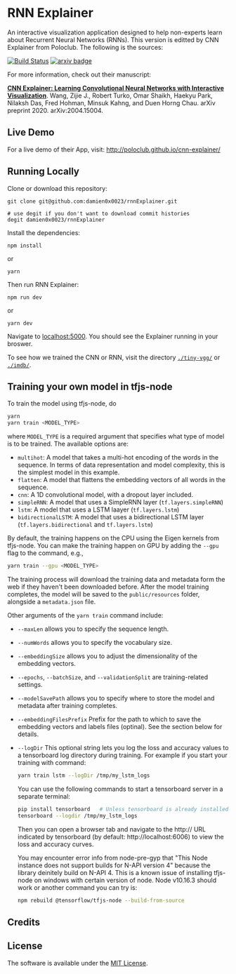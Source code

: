 # RNN Explainer

An interactive visualization application designed to help non-experts learn about Recurrent Neural Networks (RNNs). This version is editted by CNN Explainer from Poloclub. The following is the sources:

[![Build Status](https://travis-ci.com/poloclub/cnn-explainer.svg?branch=master)](https://travis-ci.com/poloclub/cnn-explainer)
[![arxiv badge](https://img.shields.io/badge/arXiv-2004.15004-red)](http://arxiv.org/abs/2004.15004)

<!-- <a href="https://youtu.be/HnWIHWFbuUQ" target="_blank"><img src="https://i.imgur.com/TIKlgt6.png" style="max-width:100%;"></a> -->

For more information, check out their manuscript:

[**CNN Explainer: Learning Convolutional Neural Networks with Interactive Visualization**](https://arxiv.org/abs/2004.15004).
Wang, Zijie J., Robert Turko, Omar Shaikh, Haekyu Park, Nilaksh Das, Fred Hohman, Minsuk Kahng, and Duen Horng Chau.
arXiv preprint 2020. arXiv:2004.15004.


## Live Demo

For a live demo of their App, visit: http://poloclub.github.io/cnn-explainer/

## Running Locally

Clone or download this repository:

```
git clone git@github.com:damien0x0023/rnnExplainer.git

# use degit if you don't want to download commit histories
degit damien0x0023/rnnExplainer
```

Install the dependencies:

```
npm install 
```
or
```
yarn
```

Then run RNN Explainer:

```
npm run dev
```
or
```
yarn dev
```

Navigate to [localhost:5000](https://localhost:5000). You should see the Explainer running in your broswer.

To see how we trained the CNN or RNN, visit the directory [`./tiny-vgg/`](tiny-vgg) or [`./imdb/`](imdb).


## Training your own model in tfjs-node

To train the model using tfjs-node, do

```sh
yarn
yarn train <MODEL_TYPE>
```

where `MODEL_TYPE` is a required argument that specifies what type of model is to be
trained. The available options are:

- `multihot`: A model that takes a multi-hot encoding of the words in the sequence.
  In terms of data representation and model complexity, this is the simplest model
  in this example.
- `flatten`: A model that flattens the embedding vectors of all words in the sequence.
- `cnn`: A 1D convolutional model, with a dropout layer included.
- `simpleRNN`: A model that uses a SimpleRNN layer (`tf.layers.simpleRNN`)
- `lstm`: A model that uses a LSTM laayer (`tf.layers.lstm`)
- `bidirectionalLSTM`: A model that uses a bidirectional LSTM layer
  (`tf.layers.bidirectional` and `tf.layers.lstm`)

By default, the training happens on the CPU using the Eigen kernels from tfjs-node.
You can make the training happen on GPU by adding the `--gpu` flag to the command, e.g.,

```sh
yarn train --gpu <MODEL_TYPE>
```

The training process will download the training data and metadata form the web
if they haven't been downloaded before. After the model training completes, the model
will be saved to the `public/resources` folder, alongside a `metadata.json` file.

Other arguments of the `yarn train` command include:

- `--maxLen` allows you to specify the sequence length.
- `--numWords` allows you to specify the vocabulary size.
- `--embeddingSize` allows you to adjust the dimensionality of the embedding vectors.
- `--epochs`, `--batchSize`, and `--validationSplit` are training-related settings.
- `--modelSavePath` allows you to specify where to store the model and metadata after
  training completes.
- `--embeddingFilesPrefix` Prefix for the path to which to save the embedding vectors
  and labels files (optinal). See the section below for details.
- `--logDir` This optional string lets you log the loss and accuracy values to
  a tensorboard log directory during training. For example if you start your training
  with command:

  ```sh
  yarn train lstm --logDir /tmp/my_lstm_logs
  ```

  You can use the following commands to start a tensorboard server in a separate
  terminal:

  ```sh
  pip install tensorboard   # Unless tensorboard is already installed
  tensorboard --logdir /tmp/my_lstm_logs
  ```

  Then you can open a browser tab and navigate to the http:// URL indicated by
  tensorboard (by default: http://localhost:6006) to view the loss and accuracy
  curves.

  You may encounter error info from node-pre-gyp that "This Node instance does not 
  support builds for N-API version 4" because the library deinitely build on N-API 4.
  This is a known issue of installing tfjs-node on windows with certain version of node.
  Node v10.16.3 should work or another command you can try is:
  ```sh
  npm rebuild @tensorflow/tfjs-node --build-from-source
  ```

## Credits


## License
The software is available under the [MIT License](https://github.com/poloclub/cnn-explainer/blob/master/LICENSE).


